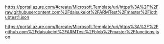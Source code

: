 https://portal.azure.com/#create/Microsoft.Template/uri/https%3A%2F%2Fraw.githubusercontent.com%2Fdaisukeiot%2FARMTest%2Fmaster%2Fiothubtest1.json

https://portal.azure.com/#create/Microsoft.Template/uri/https%3A%2F%2Fgithub.com%2Fdaisukeiot%2FARMTest%2Fblob%2Fmaster%2Ffunctions.json